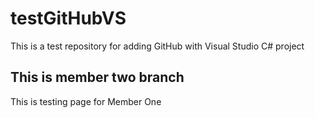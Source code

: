# testGitHubVS
This is a test repository for adding GitHub with Visual Studio C# project

## This is member two branch

<p> This is testing page for Member One
</p>
